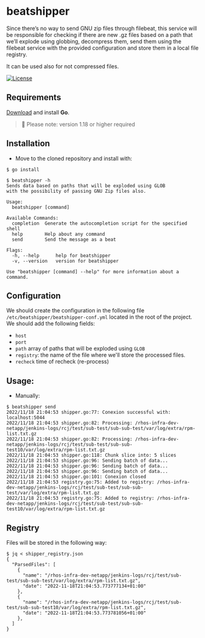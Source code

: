 # beatshipper

Since there’s no way to send GNU zip files through filebeat, this service will be responsible for checking if there are new .gz files based on a path that we’ll explode using globbing, decompress them, send them using the filebeat service with the provided configuration and store them in a local file registry.

It can be used also for not compressed files.

[![License](https://img.shields.io/badge/License-Apache_2.0-blue.svg)](https://opensource.org/licenses/Apache-2.0)

## Requirements

[Download](https://golang.org/dl/) and install **Go**.

> 🔔 Please note: version 1.18 or higher required

## Installation

- Move to the cloned repository and install with:

```
$ go install
```

```
$ beatshipper -h
Sends data based on paths that will be exploded using GLOB
with the possibility of passing GNU Zip files also.

Usage:
  beatshipper [command]

Available Commands:
  completion  Generate the autocompletion script for the specified shell
  help        Help about any command
  send        Send the message as a beat

Flags:
  -h, --help      help for beatshipper
  -v, --version   version for beatshipper

Use "beatshipper [command] --help" for more information about a command.
```

## Configuration

We should create the configuration in the following file `/etc/beatshipper/beatshipper-conf.yml` located in the root of the project. We should add the following fields:

- `host`
- `port`
- `path` array of paths that will be exploded using `GLOB`
- `registry`: the name of the file where we'll store the processed files.
- `recheck` time of recheck (re-process)

## Usage:

- Manually:

```
$ beatshipper send
2022/11/18 21:04:53 shipper.go:77: Conexion successful with: localhost:5044
2022/11/18 21:04:53 shipper.go:82: Processing: /rhos-infra-dev-netapp/jenkins-logs/rcj/test/sub-test/sub-sub-test/var/log/extra/rpm-list.txt.gz
2022/11/18 21:04:53 shipper.go:82: Processing: /rhos-infra-dev-netapp/jenkins-logs/rcj/test/sub-test/sub-sub-test10/var/log/extra/rpm-list.txt.gz
2022/11/18 21:04:53 shipper.go:118: Chunk slice into: 5 slices
2022/11/18 21:04:53 shipper.go:96: Sending batch of data...
2022/11/18 21:04:53 shipper.go:96: Sending batch of data...
2022/11/18 21:04:53 shipper.go:96: Sending batch of data...
2022/11/18 21:04:53 shipper.go:101: Conexion closed
2022/11/18 21:04:53 registry.go:75: Added to registry: /rhos-infra-dev-netapp/jenkins-logs/rcj/test/sub-test/sub-sub-test/var/log/extra/rpm-list.txt.gz
2022/11/18 21:04:53 registry.go:75: Added to registry: /rhos-infra-dev-netapp/jenkins-logs/rcj/test/sub-test/sub-sub-test10/var/log/extra/rpm-list.txt.gz
```

## Registry

Files will be stored in the following way:

```
$ jq < shipper_registry.json
{
  "ParsedFiles": [
    {
      "name": "/rhos-infra-dev-netapp/jenkins-logs/rcj/test/sub-test/sub-sub-test/var/log/extra/rpm-list.txt.gz",
      "date": "2022-11-18T21:04:53.773777134+01:00"
    },
    {
      "name": "/rhos-infra-dev-netapp/jenkins-logs/rcj/test/sub-test/sub-sub-test10/var/log/extra/rpm-list.txt.gz",
      "date": "2022-11-18T21:04:53.773781056+01:00"
    },
  ]
}
```